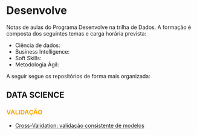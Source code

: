 # Desenvolve

Notas de aulas do Programa Desenvolve na trilha de Dados. A formação é composta dos seguintes temas e carga horária prevista:

- Ciência de dados:
- Business Intelligence:
- Soft Skills:
- Metodologia Ágil:


A seguir segue os repositórios de forma mais organizada:

## DATA SCIENCE


<!---<h3><font color=orange>MODELOS DE MACHINE LEARNING</font></h3>

<h4><font color=orange>CLASSIFICAÇÃO</font></h3>
--->


<h3><font color=orange>VALIDAÇÃO</font></h3>

* [Cross-Validation: validação consistente de modelos](https://github.com/mbaliu-treino/Desenvolve/blob/main/LEARN_C_ML_Validacao_Cruzada.ipynb)

